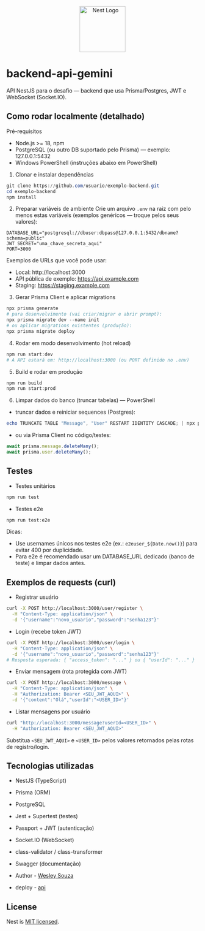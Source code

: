 <p align="center">
  <a href="http://nestjs.com/" target="blank"><img src="https://nestjs.com/img/logo-small.svg" width="120" alt="Nest Logo" /></a>
</p>

# backend-api-gemini

API NestJS para o desafio — backend que usa Prisma/Postgres, JWT e WebSocket (Socket.IO).

## Como rodar localmente (detalhado)

Pré-requisitos

- Node.js >= 18, npm
- PostgreSQL (ou outro DB suportado pelo Prisma) — exemplo: 127.0.0.1:5432
- Windows PowerShell (instruções abaixo em PowerShell)

1. Clonar e instalar dependências

```powershell
git clone https://github.com/usuario/exemplo-backend.git
cd exemplo-backend
npm install
```

2. Preparar variáveis de ambiente
   Crie um arquivo `.env` na raiz com pelo menos estas variáveis (exemplos genéricos — troque pelos seus valores):

```
DATABASE_URL="postgresql://dbuser:dbpass@127.0.0.1:5432/dbname?schema=public"
JWT_SECRET="uma_chave_secreta_aqui"
PORT=3000
```

Exemplos de URLs que você pode usar:

- Local: http://localhost:3000
- API pública de exemplo: https://api.example.com
- Staging: https://staging.example.com

3. Gerar Prisma Client e aplicar migrations

```powershell
npx prisma generate
# para desenvolvimento (vai criar/migrar e abrir prompt):
npx prisma migrate dev --name init
# ou aplicar migrations existentes (produção):
npx prisma migrate deploy
```

4. Rodar em modo desenvolvimento (hot reload)

```powershell
npm run start:dev
# A API estará em: http://localhost:3000 (ou PORT definido no .env)
```

5. Build e rodar em produção

```powershell
npm run build
npm run start:prod
```

6. Limpar dados do banco (truncar tabelas) — PowerShell

- truncar dados e reiniciar sequences (Postgres):

```powershell
echo TRUNCATE TABLE "Message", "User" RESTART IDENTITY CASCADE; | npx prisma db execute --url "%DATABASE_URL%" --stdin
```

- ou via Prisma Client no código/testes:

```ts
await prisma.message.deleteMany();
await prisma.user.deleteMany();
```

## Testes

- Testes unitários

```powershell
npm run test
```

- Testes e2e

```powershell
npm run test:e2e
```

Dicas:

- Use usernames únicos nos testes e2e (ex.: `e2euser_${Date.now()}`) para evitar 400 por duplicidade.
- Para e2e é recomendado usar um DATABASE_URL dedicado (banco de teste) e limpar dados antes.

## Exemplos de requests (curl)

- Registrar usuário

```bash
curl -X POST http://localhost:3000/user/register \
  -H "Content-Type: application/json" \
  -d '{"username":"novo_usuario","password":"senha123"}'
```

- Login (recebe token JWT)

```bash
curl -X POST http://localhost:3000/user/login \
  -H "Content-Type: application/json" \
  -d '{"username":"novo_usuario","password":"senha123"}'
# Resposta esperada: { "access_token": "..." } ou { "userId": "..." }
```

- Enviar mensagem (rota protegida com JWT)

```bash
curl -X POST http://localhost:3000/message \
  -H "Content-Type: application/json" \
  -H "Authorization: Bearer <SEU_JWT_AQUI>" \
  -d '{"content":"Olá","userId":"<USER_ID>"}'
```

- Listar mensagens por usuário

```bash
curl "http://localhost:3000/message?userId=<USER_ID>" \
  -H "Authorization: Bearer <SEU_JWT_AQUI>"
```

Substitua `<SEU_JWT_AQUI>` e `<USER_ID>` pelos valores retornados pelas rotas de registro/login.

## Tecnologias utilizadas

- NestJS (TypeScript)
- Prisma (ORM)
- PostgreSQL
- Jest + Supertest (testes)
- Passport + JWT (autenticação)
- Socket.IO (WebSocket)
- class-validator / class-transformer
- Swagger (documentação)

- Author - [Wesley Souza](https://www.linkedin.com/in/wesley-souza-/)

- deploy - [api](https://backend-api-gemini.onrender.com/api)

## License

Nest is [MIT licensed](https://github.com/nestjs/nest/blob/master/LICENSE).
